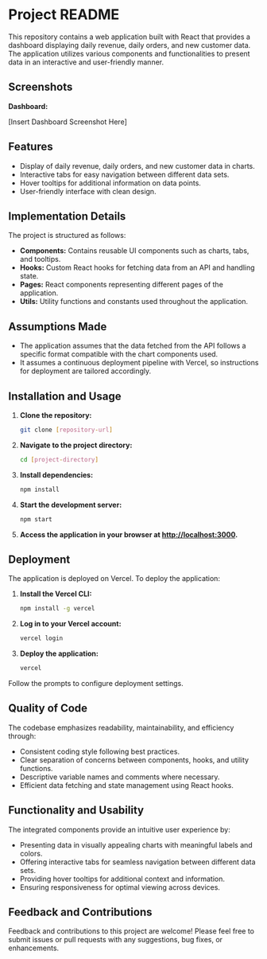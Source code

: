 # Project README

This repository contains a web application built with React that provides a dashboard displaying daily revenue, daily orders, and new customer data. The application utilizes various components and functionalities to present data in an interactive and user-friendly manner.

## Screenshots

**Dashboard:**

[Insert Dashboard Screenshot Here]

## Features

- Display of daily revenue, daily orders, and new customer data in charts.
- Interactive tabs for easy navigation between different data sets.
- Hover tooltips for additional information on data points.
- User-friendly interface with clean design.

## Implementation Details

The project is structured as follows:

- **Components:** Contains reusable UI components such as charts, tabs, and tooltips.
- **Hooks:** Custom React hooks for fetching data from an API and handling state.
- **Pages:** React components representing different pages of the application.
- **Utils:** Utility functions and constants used throughout the application.

## Assumptions Made

- The application assumes that the data fetched from the API follows a specific format compatible with the chart components used.
- It assumes a continuous deployment pipeline with Vercel, so instructions for deployment are tailored accordingly.



## Installation and Usage

1. **Clone the repository:**

    ```bash
    git clone [repository-url]
    ```

2. **Navigate to the project directory:**

    ```bash
    cd [project-directory]
    ```

3. **Install dependencies:**

    ```bash
    npm install
    ```

4. **Start the development server:**

    ```bash
    npm start
    ```

5. **Access the application in your browser at [http://localhost:3000](http://localhost:3000).**

## Deployment

The application is deployed on Vercel. To deploy the application:

1. **Install the Vercel CLI:**

    ```bash
    npm install -g vercel
    ```

2. **Log in to your Vercel account:**

    ```bash
    vercel login
    ```

3. **Deploy the application:**

    ```bash
    vercel
    ```

Follow the prompts to configure deployment settings.

## Quality of Code

The codebase emphasizes readability, maintainability, and efficiency through:

- Consistent coding style following best practices.
- Clear separation of concerns between components, hooks, and utility functions.
- Descriptive variable names and comments where necessary.
- Efficient data fetching and state management using React hooks.

## Functionality and Usability

The integrated components provide an intuitive user experience by:

- Presenting data in visually appealing charts with meaningful labels and colors.
- Offering interactive tabs for seamless navigation between different data sets.
- Providing hover tooltips for additional context and information.
- Ensuring responsiveness for optimal viewing across devices.

## Feedback and Contributions

Feedback and contributions to this project are welcome! Please feel free to submit issues or pull requests with any suggestions, bug fixes, or enhancements.

